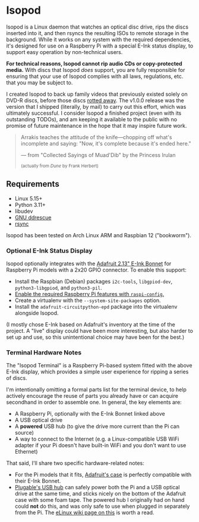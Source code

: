 # Isopod

Isopod is a Linux daemon that watches an optical disc drive, rips the discs
inserted into it, and then rsyncs the resulting ISOs to remote storage in the
background. While it works on any system with the required dependencies, it's
designed for use on a Raspberry Pi with a special E-Ink status display, to
support easy operation by non-technical users.

**For technical reasons, Isopod cannot rip audio CDs or copy-protected media.**
With discs that Isopod _does_ support, you are fully responsible for ensuring
that your use of Isopod complies with all laws, regulations, etc. that you may
be subject to.

I created Isopod to back up family videos that previously existed solely on
DVD-R discs, before those discs [rotted away](https://en.wikipedia.org/wiki/Disc_rot).
The v1.0.0 release was the version that I shipped (literally, by mail) to carry
out this effort, which was ultimately successful. I consider Isopod a finished
project (even with its outstanding TODOs), and am keeping it available to the
public with no promise of future maintenance in the hope that it may inspire
future work.

> Arrakis teaches the attitude of the knife—chopping off what's incomplete and
> saying: "Now, it's complete because it's ended here."
>
>   — from "Collected Sayings of Muad'Dib" by the Princess Irulan
>
>   <small>(actually from _Dune_ by Frank Herbert)</small>

## Requirements

- Linux 5.15+
- Python 3.11+
- libudev
- [GNU ddrescue](https://www.gnu.org/software/ddrescue/)
- [rsync](https://rsync.samba.org/)

Isopod has been tested on Arch Linux ARM and Raspbian 12 ("bookworm").

### Optional E-Ink Status Display

Isopod optionally integrates with the [Adafruit 2.13" E-Ink Bonnet][bonnet] for
Raspberry Pi models with a 2x20 GPIO connector. To enable this support:

- Install the Raspbian (Debian) packages `i2c-tools`, `libgpiod-dev`,
  `python3-libgpiod`, and `python3-pil`.
- [Enable the required Raspberry Pi features with `raspi-config`.][raspi-config]
- Create a virtualenv with the `--system-site-packages` option.
- Install the `adafruit-circuitpython-epd` package into the virtualenv alongside
  Isopod.

[bonnet]: https://www.adafruit.com/product/4687
[raspi-config]: https://learn.adafruit.com/circuitpython-on-raspberrypi-linux/installing-circuitpython-on-raspberry-pi#manual-install-3157124

(I mostly chose E-Ink based on Adafruit's inventory at the time of the project.
A "live" display could have been more interesting, but also harder to set up
and use, so this unintentional choice may have been for the best.)

### Terminal Hardware Notes

The "Isopod Terminal" is a Raspberry Pi-based system fitted with the above E-Ink
display, which provides a simple user experience for ripping a series of discs.

I'm intentionally omitting a formal parts list for the terminal device, to help
actively encourage the reuse of parts you already have or can acquire secondhand
in order to assemble one. In general, the key elements are:

- A Raspberry Pi, optionally with the E-Ink Bonnet linked above
- A USB optical drive
- A **powered** USB hub (to give the drive more current than the Pi can source)
- A way to connect to the Internet (e.g. a Linux-compatible USB WiFi adapter if
  your Pi doesn't have built-in WiFi and you don't want to use Ethernet)

That said, I'll share two specific hardware-related notes:

- For the Pi models that it fits, [Adafruit's case][case] is perfectly
  compatible with their E-Ink Bonnet.
- [Plugable's USB hub][hub] can safely power both the Pi and a USB optical drive
  at the same time, and sticks nicely on the bottom of the Adafruit case with
  some foam tape. The powered hub I originally had on hand could **not** do
  this, and was only safe to use when plugged in separately from the Pi. The
  [eLinux wiki page on this][elinux] is worth a read.

[case]: https://www.adafruit.com/product/2258
[hub]: https://plugable.com/products/usb2-hub4bc
[elinux]: https://elinux.org/RPi_Powered_USB_Hubs
